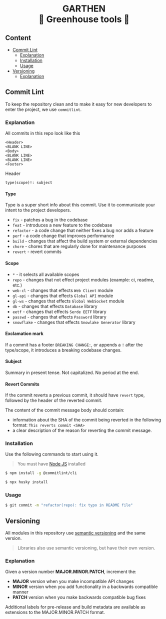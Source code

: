 <h1 align="center">
    <span>GARTHEN</span>
    <br>
    <span>🌱 Greenhouse tools 🌱</span>
</h1>

## Content

- [Commit Lint](#commit-lint)
  - [Explanation](#explanation)
  - [Installation](#installation)
  - [Usage](#usage)
- [Versioning](#versioning)
  - [Explanation](#explanation-1)

## Commit Lint

To keep the repository clean
and to make it easy for new developers to enter the project,
we use `commitlint`.

### Explanation

All commits in this repo look like this

```text
<Header>
<BLANK LINE>
<Body>
<BLANK LINE>
<BLANK LINE>
<Footer>
```

Header

```text
type(scope)!: subject
```

#### Type

Type is a super short info about this commit.
Use it to communicate your intent to the project developers.

- `fix` - patches a bug in the codebase
- `feat` - introduces a new feature to the codebase
- `refactor` - a code change that neither fixes a bug nor adds a feature
- `perf` - a code change that improves performance
- `build` - changes that affect the build system or external dependencies
- `chore` - chores that are regularly done for maintenance purposes
- `revert` - revert commits

#### Scope

- `*` - it selects all available scopes
- `repo` - changes that not effect project modules (example: ci, readme, etc.)
- `web-cl` - changes that effects `Web Client` module
- `gl-api` - changes that effects `Global API` module
- `gl-ws` - changes that effects `Global WebSocket` module
- `db` - changes that effects `Database` library
- `eetf` - changes that effects `Serde EETF` library
- `passwd` - changes that effects `Password` library
- `snowflake` - changes that effects `Snowlake Generator` library

#### Exclamation mark

If a commit has a footer `BREAKING CHANGE:`,
or appends a `!` after the type/scope,
it introduces a breaking codebase changes.

#### Subject

Summary in present tense. Not capitalized. No period at the end.

#### Revert Commits

If the commit reverts a previous commit, it should have `revert` type,
followed by the header of the reverted commit.

The content of the commit message body should contain:

- information about the SHA of the commit being reverted in the following format: `This reverts commit <SHA>`
- a clear description of the reason for reverting the commit message.

### Installation

Use the following commands to start using it.

> You must have [Node JS](https://nodejs.org/) installed

```bash
$ npm install -g @commitlint/cli

$ npx husky install
```

### Usage

```bash
$ git commit -m "refactor(repo): fix typo in README file"
```

## Versioning

All modules in this repository use [semantic versioning](https://semver.org/) and the same version.

> Libraries also use semantic versioning, but have their own version.

### Explanation

Given a version number **MAJOR.MINOR.PATCH**, increment the:

- **MAJOR** version when you make incompatible API changes
- **MINOR** version when you add functionality in a backwards compatible manner
- **PATCH** version when you make backwards compatible bug fixes

Additional labels for pre-release and build metadata are available as extensions to the MAJOR.MINOR.PATCH format.

